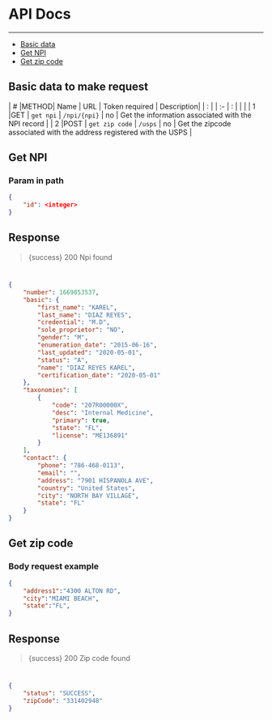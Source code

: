 # API Docs
---
- [Basic data](#basic-data)
- [Get NPI](#get-npi)
- [Get zip code](#get-zip-code)

<a name="basic-data"></a>
## Basic data to make request


| # |METHOD| Name           | URL          | Token required | Description|
| : |      |   :-           |  :           |                | |
| 1 |GET   | `get npi`      | `/npi/{npi}` | no             | Get the information associated with the NPI record |
| 2 |POST  | `get zip code` | `/usps`      | no             | Get the zipcode associated with the address registered with the USPS |

<a name="get-npi"></a>
## Get NPI

### Param in path

```json
{
    "id": <integer>
}
```

## Response

> {success} 200 Npi found

#


```json
{
    "number": 1669853537,
    "basic": {
        "first_name": "KAREL",
        "last_name": "DIAZ REYES",
        "credential": "M.D",
        "sole_proprietor": "NO",
        "gender": "M",
        "enumeration_date": "2015-06-16",
        "last_updated": "2020-05-01",
        "status": "A",
        "name": "DIAZ REYES KAREL",
        "certification_date": "2020-05-01"
    },
    "taxonomies": [
        {
            "code": "207R00000X",
            "desc": "Internal Medicine",
            "primary": true,
            "state": "FL",
            "license": "ME136891"
        }
    ],
    "contact": {
        "phone": "786-468-0113",
        "email": "",
        "address": "7901 HISPANOLA AVE",
        "country": "United States",
        "city": "NORTH BAY VILLAGE",
        "state": "FL"
    }
}
```

<a name="get-zip-code"></a>
## Get zip code

### Body request example

```json
{
    "address1":"4300 ALTON RD",
    "city":"MIAMI BEACH",
    "state":"FL",
}
```

## Response

> {success} 200 Zip code found


#


```json
{
    "status": "SUCCESS",
    "zipCode": "331402948"
}
```
